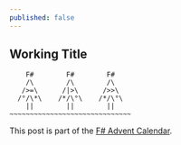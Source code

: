 ```yaml
---
published: false
---
```

## Working Title
```
    F#        F#        F#    
    /\        /\        /\   
   />=\      /|>\      />>\   
  /°/\*\    /*/\°\    /*/\°\  
    ||        ||        ||    
~~~~~~~~~~~~~~~~~~~~~~~~~~~~~~
```

This post is part of the [F# Advent Calendar](https://sergeytihon.com/2019/11/05/f-advent-calendar-in-english-2019/).
